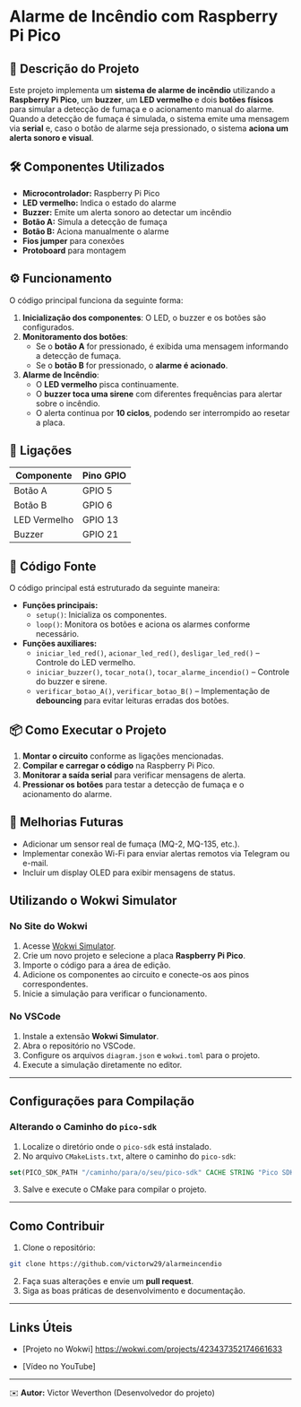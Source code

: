 # Alarme de Incêndio com Raspberry Pi Pico

## 📌 Descrição do Projeto
Este projeto implementa um **sistema de alarme de incêndio** utilizando a **Raspberry Pi Pico**, um **buzzer**, um **LED vermelho** e dois **botões físicos** para simular a detecção de fumaça e o acionamento manual do alarme. Quando a detecção de fumaça é simulada, o sistema emite uma mensagem via **serial** e, caso o botão de alarme seja pressionado, o sistema **aciona um alerta sonoro e visual**.

## 🛠️ Componentes Utilizados
- **Microcontrolador:** Raspberry Pi Pico
- **LED vermelho:** Indica o estado do alarme
- **Buzzer:** Emite um alerta sonoro ao detectar um incêndio
- **Botão A:** Simula a detecção de fumaça
- **Botão B:** Aciona manualmente o alarme
- **Fios jumper** para conexões
- **Protoboard** para montagem

## ⚙️ Funcionamento
O código principal funciona da seguinte forma:
1. **Inicialização dos componentes**: O LED, o buzzer e os botões são configurados.
2. **Monitoramento dos botões**:
   - Se o **botão A** for pressionado, é exibida uma mensagem informando a detecção de fumaça.
   - Se o **botão B** for pressionado, o **alarme é acionado**.
3. **Alarme de Incêndio**:
   - O **LED vermelho** pisca continuamente.
   - O **buzzer toca uma sirene** com diferentes frequências para alertar sobre o incêndio.
   - O alerta continua por **10 ciclos**, podendo ser interrompido ao resetar a placa.

## 🔌 Ligações
| Componente    | Pino GPIO |
|--------------|----------|
| Botão A      | GPIO 5   |
| Botão B      | GPIO 6   |
| LED Vermelho | GPIO 13  |
| Buzzer       | GPIO 21  |

## 📜 Código Fonte
O código principal está estruturado da seguinte maneira:
- **Funções principais:**
  - `setup()`: Inicializa os componentes.
  - `loop()`: Monitora os botões e aciona os alarmes conforme necessário.
- **Funções auxiliares:**
  - `iniciar_led_red()`, `acionar_led_red()`, `desligar_led_red()` – Controle do LED vermelho.
  - `iniciar_buzzer()`, `tocar_nota()`, `tocar_alarme_incendio()` – Controle do buzzer e sirene.
  - `verificar_botao_A()`, `verificar_botao_B()` – Implementação de **debouncing** para evitar leituras erradas dos botões.

## 📦 Como Executar o Projeto
1. **Montar o circuito** conforme as ligações mencionadas.
2. **Compilar e carregar o código** na Raspberry Pi Pico.
3. **Monitorar a saída serial** para verificar mensagens de alerta.
4. **Pressionar os botões** para testar a detecção de fumaça e o acionamento do alarme.

## 🔧 Melhorias Futuras
- Adicionar um sensor real de fumaça (MQ-2, MQ-135, etc.).
- Implementar conexão Wi-Fi para enviar alertas remotos via Telegram ou e-mail.
- Incluir um display OLED para exibir mensagens de status.

## Utilizando o Wokwi Simulator

### No Site do Wokwi

1. Acesse [Wokwi Simulator](https://wokwi.com/).
2. Crie um novo projeto e selecione a placa **Raspberry Pi Pico**.
3. Importe o código para a área de edição.
4. Adicione os componentes ao circuito e conecte-os aos pinos correspondentes.
5. Inicie a simulação para verificar o funcionamento.

### No VSCode

1. Instale a extensão **Wokwi Simulator**.
2. Abra o repositório no VSCode.
3. Configure os arquivos `diagram.json` e `wokwi.toml` para o projeto.
4. Execute a simulação diretamente no editor.

---

## Configurações para Compilação

### Alterando o Caminho do `pico-sdk`

1. Localize o diretório onde o `pico-sdk` está instalado.
2. No arquivo `CMakeLists.txt`, altere o caminho do `pico-sdk`:

```cmake
set(PICO_SDK_PATH "/caminho/para/o/seu/pico-sdk" CACHE STRING "Pico SDK directory")
```
3. Salve e execute o CMake para compilar o projeto.

---

## Como Contribuir

1. Clone o repositório:

```bash
git clone https://github.com/victorw29/alarmeincendio
```

2. Faça suas alterações e envie um **pull request**.
3. Siga as boas práticas de desenvolvimento e documentação.

---

## Links Úteis

- [Projeto no Wokwi] https://wokwi.com/projects/423437352174661633

- [Vídeo no YouTube] 

---

✉️ **Autor:** Victor Weverthon (Desenvolvedor do projeto)


